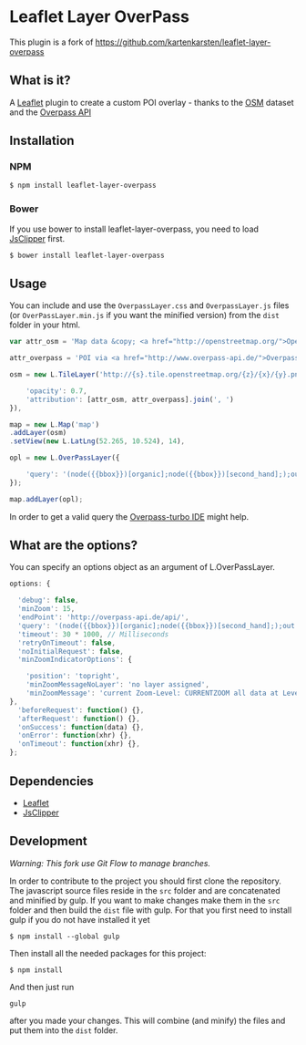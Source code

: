 # Leaflet Layer OverPass

This plugin is a fork of https://github.com/kartenkarsten/leaflet-layer-overpass

## What is it?
A [Leaflet](http://leafletjs.com/) plugin to create a custom POI overlay - thanks to the [OSM](http://www.openstreetmap.org/) dataset and the [Overpass API](http://overpass-api.de/)


## Installation

### NPM

```bash
$ npm install leaflet-layer-overpass
```

### Bower

If you use bower to install leaflet-layer-overpass, you need to load [JsClipper](https://github.com/mathisonian/JsClipper) first.

```bash
$ bower install leaflet-layer-overpass
```

## Usage

You can include and use the `OverpassLayer.css` and `OverpassLayer.js` files (or `OverPassLayer.min.js` if you want the minified version) from the `dist` folder in your html.


```javascript
var attr_osm = 'Map data &copy; <a href="http://openstreetmap.org/">OpenStreetMap</a> contributors',

attr_overpass = 'POI via <a href="http://www.overpass-api.de/">Overpass API</a>',

osm = new L.TileLayer('http://{s}.tile.openstreetmap.org/{z}/{x}/{y}.png', {

    'opacity': 0.7,
    'attribution': [attr_osm, attr_overpass].join(', ')
}),

map = new L.Map('map')
.addLayer(osm)
.setView(new L.LatLng(52.265, 10.524), 14),

opl = new L.OverPassLayer({

    'query': '(node({{bbox}})[organic];node({{bbox}})[second_hand];);out qt;',
});

map.addLayer(opl);
```
In order to get a valid query the [Overpass-turbo IDE](http://overpass-turbo.eu/) might help.

## What are the options?
You can specify an options object as an argument of L.OverPassLayer.
```javascript
options: {

  'debug': false,
  'minZoom': 15,
  'endPoint': 'http://overpass-api.de/api/',
  'query': '(node({{bbox}})[organic];node({{bbox}})[second_hand];);out qt;',
  'timeout': 30 * 1000, // Milliseconds
  'retryOnTimeout': false,
  'noInitialRequest': false,
  'minZoomIndicatorOptions': {

    'position': 'topright',
    'minZoomMessageNoLayer': 'no layer assigned',
    'minZoomMessage': 'current Zoom-Level: CURRENTZOOM all data at Level: MINZOOMLEVEL'
},
  'beforeRequest': function() {},
  'afterRequest': function() {},
  'onSuccess': function(data) {},
  'onError': function(xhr) {},
  'onTimeout': function(xhr) {},
};
```

## Dependencies

* [Leaflet](https://github.com/Leaflet/Leaflet)
* [JsClipper](https://github.com/mathisonian/JsClipper)

## Development

*Warning: This fork use Git Flow to manage branches.*

In order to contribute to the project you should first clone the repository. The javascript source files
reside in the `src` folder and are concatenated and minified by gulp. If you want to make changes
make them in the `src` folder and then build the `dist` file with gulp.
For that you first need to install gulp if you do not have installed it yet
```
$ npm install --global gulp
```
Then install all the needed packages for this project:
```
$ npm install
```
And then just run
```
gulp
```
after you made your changes. This will combine (and minify) the files and put them into the `dist` folder.

